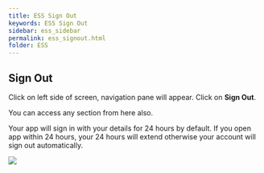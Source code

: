 ```yaml
---
title: ESS Sign Out
keywords: ESS Sign Out
sidebar: ess_sidebar
permalink: ess_signout.html
folder: ESS
---
```


## Sign Out

Click on left side of screen, navigation pane will appear. Click on **Sign Out**.

You can access any section from here also.

Your app will sign in with your details for 24 hours by default. If you open app within 24 hours, your 24 hours will extend otherwise your account will sign out automatically.

![](http://docs.risersoft.com/ess/ImagesExt/image8_15.jpg)
